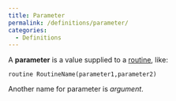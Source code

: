 ```yaml
---
title: Parameter
permalink: /definitions/parameter/
categories: 
  - Definitions
---
```


A **parameter** is a value supplied to a [routine](routines/),
like:

    routine RoutineName(parameter1,parameter2)

Another name for parameter is *argument*.
